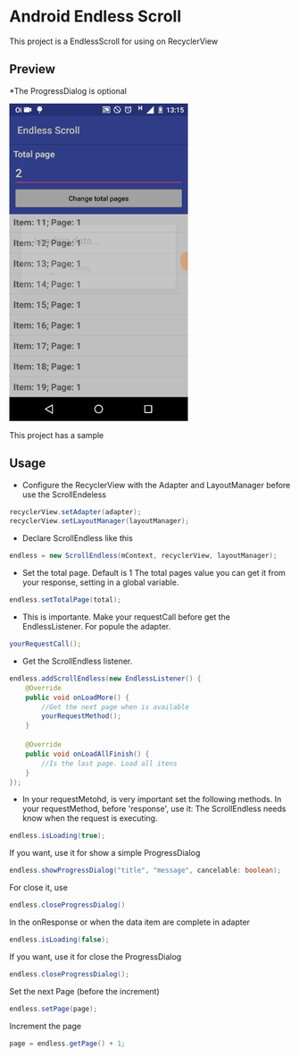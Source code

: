 # Android Endless Scroll

This project is a EndlessScroll for using on RecyclerView



## Preview

*The ProgressDialog is optional

![Sample](screen_gif.gif)

This project has a sample

## Usage

* Configure the RecyclerView with the Adapter and LayoutManager before use the ScrollEndeless
```java
recyclerView.setAdapter(adapter);
recyclerView.setLayoutManager(layoutManager);
```
* Declare ScrollEndless like this
```java
endless = new ScrollEndless(mContext, recyclerView, layoutManager);
```

* Set the total page. Default is 1
The total pages value you can get it from your response, setting in a global variable.
```java
endless.setTotalPage(total);
```
                
* This is importante. Make your requestCall before get the EndlessListener. For popule the adapter.
```java
yourRequestCall();
```
* Get the ScrollEndless listener. 

```java
endless.addScrollEndless(new EndlessListener() {
    @Override
    public void onLoadMore() {
        //Get the next page when is available
        yourRequestMethod();
    }

    @Override
    public void onLoadAllFinish() {
        //Is the last page. Load all itens
    }
});
```
* In your requestMetohd, is very important set the following methods.
In your requestMethod, before 'response', use it: 
The ScrollEndless needs know when the request is executing.
```java
endless.isLoading(true);
``` 

If you want, use it for show a simple ProgressDialog
```java
endless.showProgressDialog("title", "message", cancelable: boolean); 
``` 
For close it, use
```java 
endless.closeProgressDialog() 
```

In the onResponse or when the data item are complete in adapter
```java
endless.isLoading(false); 
```

If you want, use it for close the ProgressDialog
```java 
endless.closeProgressDialog(); 
```

Set the next Page (before the increment)
```java
endless.setPage(page);
```

Increment the page
```java
page = endless.getPage() + 1;
```
